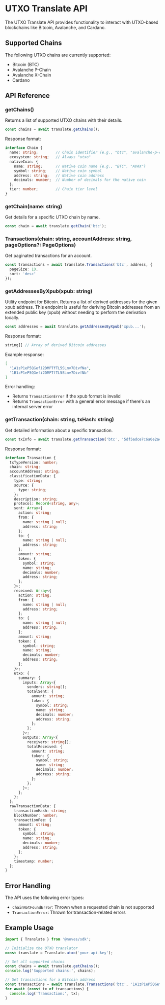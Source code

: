 # UTXO Translate API

The UTXO Translate API provides functionality to interact with UTXO-based blockchains like Bitcoin, Avalanche, and Cardano.

## Supported Chains

The following UTXO chains are currently supported:

- Bitcoin (BTC)
- Avalanche P-Chain
- Avalanche X-Chain
- Cardano

## API Reference

### getChains()
Returns a list of supported UTXO chains with their details.

```typescript
const chains = await translate.getChains();
```

Response format:
```typescript
interface Chain {
  name: string;        // Chain identifier (e.g., "btc", "avalanche-p-chain")
  ecosystem: string;   // Always "utxo"
  nativeCoin: {
    name: string;      // Native coin name (e.g., "BTC", "AVAX")
    symbol: string;    // Native coin symbol
    address: string;   // Native coin address
    decimals: number;  // Number of decimals for the native coin
  };
  tier: number;        // Chain tier level
}
```

### getChain(name: string)
Get details for a specific UTXO chain by name.

```typescript
const chain = await translate.getChain('btc');
```

### Transactions(chain: string, accountAddress: string, pageOptions?: PageOptions)
Get paginated transactions for an account.

```typescript
const transactions = await translate.Transactions('btc', address, {
  pageSize: 10,
  sort: 'desc'
});
```

### getAddressesByXpub(xpub: string)
Utility endpoint for Bitcoin. Returns a list of derived addresses for the given xpub address. This endpoint is useful for deriving Bitcoin addresses from an extended public key (xpub) without needing to perform the derivation locally.

```typescript
const addresses = await translate.getAddressesByXpub('xpub...');
```

Response format:
```typescript
string[] // Array of derived Bitcoin addresses
```

Example response:
```json
[
  "1A1zP1eP5QGefi2DMPTfTL5SLmv7DivfNa",
  "1B1zP1eP5QGefi2DMPTfTL5SLmv7DivfNb"
]
```

Error handling:
- Returns `TransactionError` if the xpub format is invalid
- Returns `TransactionError` with a general error message if there's an internal server error

### getTransaction(chain: string, txHash: string)
Get detailed information about a specific transaction.

```typescript
const txInfo = await translate.getTransaction('btc', '5df5adce7c6a0e2ac8af65d7a226fccac7896449c09570a214dcaf5b8c43f85e');
```

Response format:
```typescript
interface Transaction {
  txTypeVersion: number;
  chain: string;
  accountAddress: string;
  classificationData: {
    type: string;
    source: {
      type: string;
    };
    description: string;
    protocol: Record<string, any>;
    sent: Array<{
      action: string;
      from: {
        name: string | null;
        address: string;
      };
      to: {
        name: string | null;
        address: string;
      };
      amount: string;
      token: {
        symbol: string;
        name: string;
        decimals: number;
        address: string;
      };
    }>;
    received: Array<{
      action: string;
      from: {
        name: string | null;
        address: string;
      };
      to: {
        name: string | null;
        address: string;
      };
      amount: string;
      token: {
        symbol: string;
        name: string;
        decimals: number;
        address: string;
      };
    }>;
    utxo: {
      summary: {
        inputs: Array<{
          senders: string[];
          totalSent: {
            amount: string;
            token: {
              symbol: string;
              name: string;
              decimals: number;
              address: string;
            };
          };
        }>;
        outputs: Array<{
          receivers: string[];
          totalReceived: {
            amount: string;
            token: {
              symbol: string;
              name: string;
              decimals: number;
              address: string;
            };
          };
        }>;
      };
    };
  };
  rawTransactionData: {
    transactionHash: string;
    blockNumber: number;
    transactionFee: {
      amount: string;
      token: {
        symbol: string;
        name: string;
        decimals: number;
        address: string;
      };
    };
    timestamp: number;
  };
}
```

## Error Handling

The API uses the following error types:

- `ChainNotFoundError`: Thrown when a requested chain is not supported
- `TransactionError`: Thrown for transaction-related errors

## Example Usage

```typescript
import { Translate } from '@noves/sdk';

// Initialize the UTXO translator
const translate = Translate.utxo('your-api-key');

// Get all supported chains
const chains = await translate.getChains();
console.log('Supported chains:', chains);

// Get transactions for a Bitcoin address
const transactions = await translate.Transactions('btc', '1A1zP1eP5QGefi2DMPTfTL5SLmv7DivfNa');
for await (const tx of transactions) {
  console.log('Transaction:', tx);
}
``` 